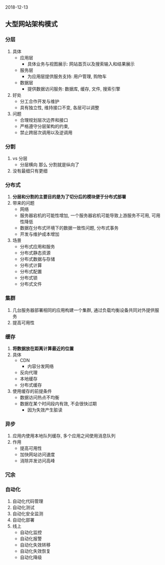 2018-12-13

## 大型网站架构模式

### 分层
1. 具体
    - 应用层
        - 具体业务与视图展示: 网站首页以及搜索输入和结果展示
    - 服务层
        - 为应用层提供服务支持: 用户管理, 购物车
    - 数据层
        - 提供数据访问服务: 数据库, 缓存, 文件, 搜索引擎
2. 好处
    - 分工合作开发与维护
    - 具有独立性, 维持接口不变, 各层可以调整
3. 问题
    - 合理规划层次边界和接口
    - 严格遵守分层架构的约束, 
    - 禁止跨层次调用以及逆调用
    
### 分割
1. vs 分层
    - 分层横向 那么 分割就是纵向了
2. 没有最细只有更细

### 分布式
1. **分层和分割的主要目的是为了切分后的模块便于分布式部署**
2. 带来的问题
    - 网络
    - 服务器宕机的可能性增加, 一个服务器宕机可能导致上游服务不可用, 可用性降低
    - 数据在分布式环境下的数据一致性问题, 分布式事务
    - 开发与维护成本增加
3. 场景
    - 分布式应用和服务
    - 分布式静态资源
    - 分布式数据与存储
    - 分布式计算
    - 分布式配置
    - 分布式锁
    - 分布式文件

### 集群
1. 几台服务器部署相同的应用构建一个集群, 通过负载均衡设备共同对外提供服务
2. 提高可用性

### 缓存
1. **将数据放在距离计算最近的位置**
2. 具体
    - CDN
        - 内容分发网络
    - 反向代理
    - 本地缓存
    - 分布式缓存
3. 使用缓存的前提条件
    - 数据访问热点不均衡
    - 数据在某个时间段内有效, 不会很快过期
        - 因为失效产生脏读
        
### 异步
1. 应用内使用本地队列缓存, 多个应用之间使用消息队列
2. 作用
    - 提高可用性
    - 加快网站访问速度
    - 消除并发访问高峰

### 冗余

### 自动化
1. 自动化代码管理
2. 自动化测试
3. 自动化安全监测
3. 自动化部署
3. 线上
    - 自动化监控
    - 自动化报警
    - 自动化失效转移
    - 自动化失效恢复
    - 自动化降级
    
    